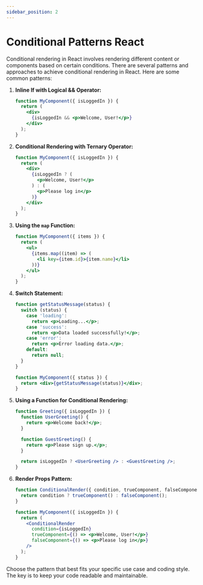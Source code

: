 ```yaml
---
sidebar_position: 2
---
```


# Conditional Patterns React

Conditional rendering in React involves rendering different content or components based on certain conditions. There are several patterns and approaches to achieve conditional rendering in React. Here are some common patterns:

1. **Inline If with Logical && Operator:**

   ```jsx
   function MyComponent({ isLoggedIn }) {
     return (
       <div>
         {isLoggedIn && <p>Welcome, User!</p>}
       </div>
     );
   }
   ```

2. **Conditional Rendering with Ternary Operator:**

   ```jsx
   function MyComponent({ isLoggedIn }) {
     return (
       <div>
         {isLoggedIn ? (
           <p>Welcome, User!</p>
         ) : (
           <p>Please log in</p>
         )}
       </div>
     );
   }
   ```

3. **Using the `map` Function:**

   ```jsx
   function MyComponent({ items }) {
     return (
       <ul>
         {items.map((item) => (
           <li key={item.id}>{item.name}</li>
         ))}
       </ul>
     );
   }
   ```

4. **Switch Statement:**

   ```jsx
   function getStatusMessage(status) {
     switch (status) {
       case 'loading':
         return <p>Loading...</p>;
       case 'success':
         return <p>Data loaded successfully!</p>;
       case 'error':
         return <p>Error loading data.</p>;
       default:
         return null;
     }
   }

   function MyComponent({ status }) {
     return <div>{getStatusMessage(status)}</div>;
   }
   ```

5. **Using a Function for Conditional Rendering:**

   ```jsx
   function Greeting({ isLoggedIn }) {
     function UserGreeting() {
       return <p>Welcome back!</p>;
     }

     function GuestGreeting() {
       return <p>Please sign up.</p>;
     }

     return isLoggedIn ? <UserGreeting /> : <GuestGreeting />;
   }
   ```

6. **Render Props Pattern:**

   ```jsx
   function ConditionalRender({ condition, trueComponent, falseComponent }) {
     return condition ? trueComponent() : falseComponent();
   }

   function MyComponent({ isLoggedIn }) {
     return (
       <ConditionalRender
         condition={isLoggedIn}
         trueComponent={() => <p>Welcome, User!</p>}
         falseComponent={() => <p>Please log in</p>}
       />
     );
   }
   ```

Choose the pattern that best fits your specific use case and coding style. The key is to keep your code readable and maintainable.
